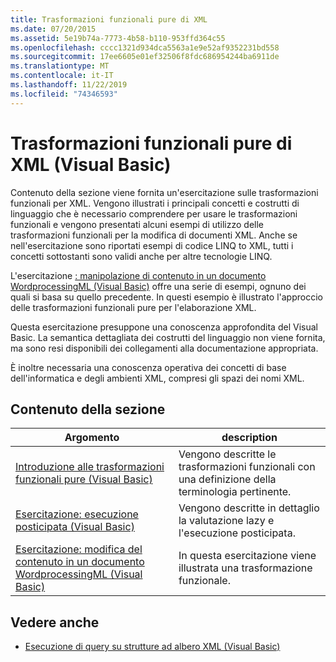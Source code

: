 ```yaml
---
title: Trasformazioni funzionali pure di XML
ms.date: 07/20/2015
ms.assetid: 5e19b74a-7773-4b58-b110-953ffd364c55
ms.openlocfilehash: cccc1321d934dca5563a1e9e52af9352231bd558
ms.sourcegitcommit: 17ee6605e01ef32506f8fdc686954244ba6911de
ms.translationtype: MT
ms.contentlocale: it-IT
ms.lasthandoff: 11/22/2019
ms.locfileid: "74346593"
---
```

# <a name="pure-functional-transformations-of-xml-visual-basic"></a>Trasformazioni funzionali pure di XML (Visual Basic)
Contenuto della sezione viene fornita un'esercitazione sulle trasformazioni funzionali per XML. Vengono illustrati i principali concetti e costrutti di linguaggio che è necessario comprendere per usare le trasformazioni funzionali e vengono presentati alcuni esempi di utilizzo delle trasformazioni funzionali per la modifica di documenti XML. Anche se nell'esercitazione sono riportati esempi di codice LINQ to XML, tutti i concetti sottostanti sono validi anche per altre tecnologie LINQ.  
  
 L'esercitazione [: manipolazione di contenuto in un documento WordprocessingML (Visual Basic)](../../../../visual-basic/programming-guide/concepts/linq/tutorial-manipulating-content-in-a-wordprocessingml-document.md) offre una serie di esempi, ognuno dei quali si basa su quello precedente. In questi esempio è illustrato l'approccio delle trasformazioni funzionali pure per l'elaborazione XML.  
  
 Questa esercitazione presuppone una conoscenza approfondita del Visual Basic. La semantica dettagliata dei costrutti del linguaggio non viene fornita, ma sono resi disponibili dei collegamenti alla documentazione appropriata.  
  
 È inoltre necessaria una conoscenza operativa dei concetti di base dell'informatica e degli ambienti XML, compresi gli spazi dei nomi XML.  
  
## <a name="in-this-section"></a>Contenuto della sezione  
  
|Argomento|description|  
|-----------|-----------------|  
|[Introduzione alle trasformazioni funzionali pure (Visual Basic)](../../../../visual-basic/programming-guide/concepts/linq/introduction-to-pure-functional-transformations.md)|Vengono descritte le trasformazioni funzionali con una definizione della terminologia pertinente.|  
|[Esercitazione: esecuzione posticipata (Visual Basic)](../../../../visual-basic/programming-guide/concepts/linq/tutorial-deferred-execution.md)|Vengono descritte in dettaglio la valutazione lazy e l'esecuzione posticipata.|  
|[Esercitazione: modifica del contenuto in un documento WordprocessingML (Visual Basic)](../../../../visual-basic/programming-guide/concepts/linq/tutorial-manipulating-content-in-a-wordprocessingml-document.md)|In questa esercitazione viene illustrata una trasformazione funzionale.|  
  
## <a name="see-also"></a>Vedere anche

- [Esecuzione di query su strutture ad albero XML (Visual Basic)](../../../../visual-basic/programming-guide/concepts/linq/querying-xml-trees.md)
